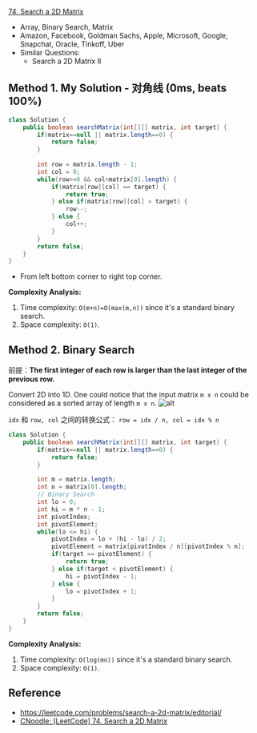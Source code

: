 [74. Search a 2D Matrix](https://leetcode.com/problems/search-a-2d-matrix/)

* Array, Binary Search, Matrix
* Amazon, Facebook, Goldman Sachs, Apple, Microsoft, Google, Snapchat, Oracle, Tinkoff, Uber
* Similar Questions:
    * Search a 2D Matrix II
    
    
## Method 1. My Solution - 对角线 (0ms, beats 100%)
```java 
class Solution {
    public boolean searchMatrix(int[][] matrix, int target) {
        if(matrix==null || matrix.length==0) {
            return false;
        }
        
        int row = matrix.length - 1;
        int col = 0;
        while(row>=0 && col<matrix[0].length) {
            if(matrix[row][col] == target) {
                return true;
            } else if(matrix[row][col] > target) {
                row--;
            } else {
                col++;
            }
        }
        return false;
    }
}
```
* From left bottom corner to right top corner.

**Complexity Analysis:**
1. Time complexity: `O(m+n)=O(max(m,n))` since it's a standard binary search.
2. Space complexity: `O(1)`.


## Method 2. Binary Search
前提：**The first integer of each row is larger than the last integer of the previous row.**

Convert 2D into 1D. One could notice that the input matrix `m x n` could be considered as a sorted array of length `m x n`.
![alt](images/74_matrix_to_array.png)

`idx` 和 `row, col` 之间的转换公式： `row = idx / n, col = idx % n`

```java 
class Solution {
    public boolean searchMatrix(int[][] matrix, int target) {
        if(matrix==null || matrix.length==0) {
            return false;
        }
        
        int m = matrix.length;
        int n = matrix[0].length;
        // Binary Search
        int lo = 0;
        int hi = m * n - 1;
        int pivotIndex;
        int pivotElement;
        while(lo <= hi) {
            pivotIndex = lo + (hi - lo) / 2;
            pivotElement = matrix[pivotIndex / n][pivotIndex % n];
            if(target == pivotElement) {
                return true;
            } else if(target < pivotElement) {
                hi = pivotIndex - 1;
            } else {
                lo = pivotIndex + 1;
            }
        }
        return false;
    }
}
```
**Complexity Analysis:**
1. Time complexity: `O(log(mn))` since it's a standard binary search.
2. Space complexity: `O(1)`.


## Reference
* https://leetcode.com/problems/search-a-2d-matrix/editorial/
* [CNoodle: [LeetCode] 74. Search a 2D Matrix](https://www.cnblogs.com/cnoodle/p/11796039.html)
